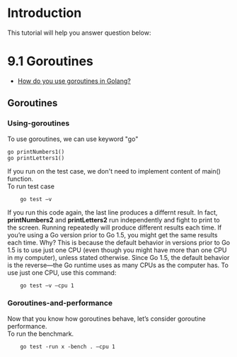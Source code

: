 # Introduction
This tutorial will help you answer question below:

# 9.1 Goroutines
* [How do you use goroutines in Golang?](#Goroutines)



## Goroutines
### Using-goroutines
To use goroutines, we can use keyword "go"
```
go printNumbers1()
go printLetters1()
```
If you run on the test case, we don't need to implement content of main() function.  
To run test case  
```
    go test –v
```
If you run this code again, the last line produces a differnt result. In fact, **printNumbers2** and **printLetters2** run independently and fight to print to the screen.  Running repeatedly will produce different results each time. If you’re using a Go version prior to Go 1.5, you might get the same results each time. Why? 
This is because the default behavior in versions prior to Go 1.5 is to use just one CPU (even though you might have more than one CPU in my computer), unless stated otherwise. Since Go 1.5, the default behavior is the reverse—the Go runtime uses as many CPUs as the computer has. To use just one CPU, use this command:
```
    go test –v –cpu 1
```

### Goroutines-and-performance
Now that you know how goroutines behave, let’s consider goroutine performance.  
To run the benchmark.
```
    go test -run x -bench . –cpu 1
```